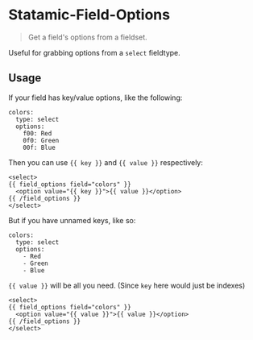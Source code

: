 # Statamic-Field-Options

> Get a field's options from a fieldset.

Useful for grabbing options from a `select` fieldtype.


## Usage

If your field has key/value options, like the following:

```
colors:
  type: select
  options:
    f00: Red
    0f0: Green
    00f: Blue
```

Then you can use `{{ key }}` and `{{ value }}` respectively:

```
<select>
{{ field_options field="colors" }}
  <option value="{{ key }}">{{ value }}</option>
{{ /field_options }}
</select>
```

But if you have unnamed keys, like so:

```
colors:
  type: select
  options:
    - Red
    - Green
    - Blue
```

`{{ value }}` will be all you need. (Since `key` here would just be indexes)

```
<select>
{{ field_options field="colors" }}
  <option value="{{ value }}">{{ value }}</option>
{{ /field_options }}
</select>
```
